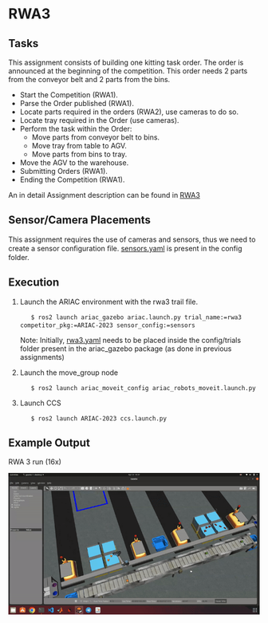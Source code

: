 # RWA3

## Tasks 
This assignment consists of building one kitting task order. The order is announced
at the beginning of the competition. This order needs 2 parts from the conveyor belt
and 2 parts from the bins.
- Start the Competition (RWA1).
- Parse the Order published (RWA1).
- Locate parts required in the orders (RWA2), use cameras to do so.
- Locate tray required in the Order (use cameras).
- Perform the task within the Order:
    - Move parts from conveyor belt to bins.
    - Move tray from table to AGV.
    - Move parts from bins to tray.
- Move the AGV to the warehouse.
- Submitting Orders (RWA1).
- Ending the Competition (RWA1).

An in detail Assignment description can be found in
[RWA3](RWA3/RWA3_ENPM663_SPRING2023.pdf)

## Sensor/Camera Placements
This assignment requires the use of cameras and sensors, thus we need to create a sensor conﬁguration ﬁle. [sensors.yaml]() is present in the config folder.


## Execution

1. Launch the ARIAC environment with the rwa3 trail file.

    ```
       $ ros2 launch ariac_gazebo ariac.launch.py trial_name:=rwa3 competitor_pkg:=ARIAC-2023 sensor_config:=sensors
    ```

    Note: Initially, [rwa3.yaml](RWA3/rwa3.yaml) needs to be placed inside the config/trials folder present in the ariac_gazebo package (as done in previous assignments)

2. Launch the move_group node
    ```
       $ ros2 launch ariac_moveit_config ariac_robots_moveit.launch.py
    ```
3. Launch CCS

    ```
       $ ros2 launch ARIAC-2023 ccs.launch.py
    ```

## Example Output

RWA 3 run (16x)

![Fig.1 RWA 3 complete run gif](RWA3/imgs/rwa3_16x.gif)


